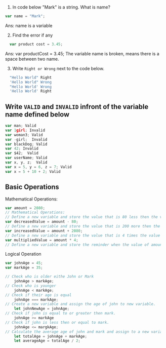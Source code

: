 1. In code below "Mark" is a string.  What is name?
```js
var name = "Mark";
```
Ans: name is a variable

2. Find the error if any
```js
  var product cost = 3.45;
```
Ans: var productCost = 3.45;
    The variable name is broken, means there is a space between two name.

3. Write `Right or Wrong` next to the code below.

```js
  "Hello World" Right
  'Hello World" Wrong
  "Hello World' Wrong
  'Hello World' Right
```


## Write `VALID` and `INVALID` infront of the variable name defined below
```js
var man; Valid
var 1girl; Invalid
var woman3; Valid
var -girl;  Invalid
var blackDog; Valid
var 42; Invalid
var $42;  Valid
var userName; Valid
var x, y, z;  Valid
var x = 5, y = 6, z = 7; Valid
var x = 5 + 10 + 2; Valid
```

## Basic Operations

Mathematical Operations:

```js
var amount = 2080;
// Mathematical Operations:
// Define a new variable and store the value that is 80 less then the value of amount.
var decreasedValue = amount - 80;
// Define a new variable and store the value that is 200 more then the value of amount.
var increasedValue = amount + 2080;
// Define a new variable and store the value that is 4 times the value of amount.
var multipliedValue = amount * 4;
// Define a new variable and store the reminder when the value of amount is  divided by 21.
```
Logical Operation
```js
var johnAge = 45;
var markAge = 35;

// Check who is older eithe John or Mark
    johnAge > markAge;
// Check who is younger
    johnAge < markAge;
// Check if their age is equal
    johnAge === markAge;
// Create a new variable and assign the age of john to new variable.
    let johnNewAge = johnAge;
// Check if john is equal to or greater then mark.
    johnAge >= markAge
// Check if john is less then or equal to mark.
    johnAge <= margkAge;
// Calculate the average age of john and mark and assign to a new variable.
    let totalAge = johnAge + markAge;
    let averageAge = totalAge / 2;
```
